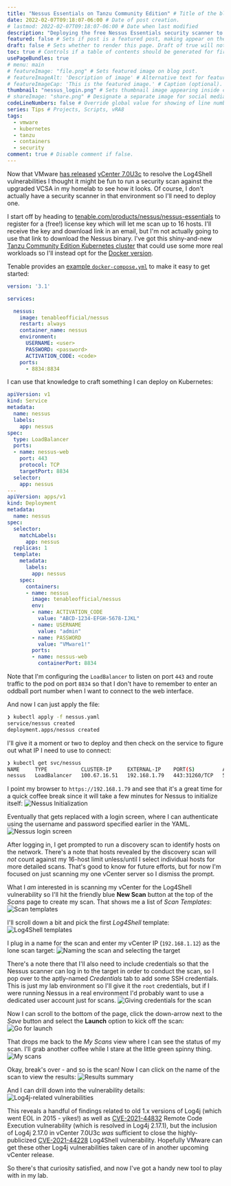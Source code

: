 ```yaml
---
title: "Nessus Essentials on Tanzu Community Edition" # Title of the blog post.
date: 2022-02-07T09:18:07-06:00 # Date of post creation.
# lastmod: 2022-02-07T09:18:07-06:00 # Date when last modified
description: "Deploying the free Nessus Essentials security scanner to a Tanzu Community Edition Kubernetes cluster in my homelab." # Description used for search engine.
featured: false # Sets if post is a featured post, making appear on the home page side bar.
draft: false # Sets whether to render this page. Draft of true will not be rendered.
toc: true # Controls if a table of contents should be generated for first-level links automatically.
usePageBundles: true
# menu: main
# featureImage: "file.png" # Sets featured image on blog post.
# featureImageAlt: 'Description of image' # Alternative text for featured image.
# featureImageCap: 'This is the featured image.' # Caption (optional).
thumbnail: "nessus_login.png" # Sets thumbnail image appearing inside card on homepage.
# shareImage: "share.png" # Designate a separate image for social media sharing.
codeLineNumbers: false # Override global value for showing of line numbers within code block.
series: Tips # Projects, Scripts, vRA8
tags:
  - vmware
  - kubernetes
  - tanzu
  - containers
  - security
comment: true # Disable comment if false.
---
```

Now that VMware [has released](https://blogs.vmware.com/vsphere/2022/01/announcing-availability-of-vsphere-7-update-3c.html) [vCenter 7.0U3c](https://docs.vmware.com/en/VMware-vSphere/7.0/rn/vsphere-vcenter-server-70u3c-release-notes.html) to resolve the Log4Shell vulnerabilities I thought it might be fun to run a security scan against the upgraded VCSA in my homelab to see how it looks. Of course, I don't actually have a security scanner in that environment so I'll need to deploy one.

I start off by heading to [tenable.com/products/nessus/nessus-essentials](https://www.tenable.com/products/nessus/nessus-essentials) to register for a (free!) license key which will let me scan up to 16 hosts. I'll receive the key and download link in an email, but I'm not actually going to use that link to download the Nessus binary. I've got this shiny-and-new [Tanzu Community Edition Kubernetes cluster](/tanzu-community-edition-k8s-homelab/) that could use some more real workloads so I'll instead opt for the [Docker version](https://hub.docker.com/r/tenableofficial/nessus).

Tenable provides an [example `docker-compose.yml`](https://community.tenable.com/s/article/Deploy-Nessus-docker-image-with-docker-compose) to make it easy to get started:
```yaml
version: '3.1'

services:

  nessus:
    image: tenableofficial/nessus
    restart: always
    container_name: nessus
    environment:
      USERNAME: <user>
      PASSWORD: <password>
      ACTIVATION_CODE: <code>
    ports:
      - 8834:8834
```

I can use that knowledge to craft something I can deploy on Kubernetes:
```yaml
apiVersion: v1
kind: Service
metadata:
  name: nessus
  labels:
    app: nessus
spec:
  type: LoadBalancer
  ports:
  - name: nessus-web
    port: 443
    protocol: TCP
    targetPort: 8834
  selector:
    app: nessus
---
apiVersion: apps/v1
kind: Deployment
metadata:
  name: nessus
spec:
  selector:
    matchLabels:
      app: nessus
  replicas: 1
  template:
    metadata:
      labels:
        app: nessus
    spec:
      containers:
      - name: nessus
        image: tenableofficial/nessus
        env:
        - name: ACTIVATION_CODE
          value: "ABCD-1234-EFGH-5678-IJKL"
        - name: USERNAME
          value: "admin"
        - name: PASSWORD
          value: "VMware1!"
        ports:
        - name: nessus-web
          containerPort: 8834
```

Note that I'm configuring the `LoadBalancer` to listen on port `443` and route traffic to the pod on port `8834` so that I don't have to remember to enter an oddball port number when I want to connect to the web interface. 

And now I can just apply the file:
```bash
❯ kubectl apply -f nessus.yaml
service/nessus created
deployment.apps/nessus created
```

I'll give it a moment or two to deploy and then check on the service to figure out what IP I need to use to connect:
```bash
❯ kubectl get svc/nessus
NAME     TYPE           CLUSTER-IP     EXTERNAL-IP    PORT(S)         AGE
nessus   LoadBalancer   100.67.16.51   192.168.1.79   443:31260/TCP   57s
```

I point my browser to `https://192.168.1.79` and see that it's a great time for a quick coffee break since it will take a few minutes for Nessus to initialize itself:
![Nessus Initialization](/nessus_init.png)

Eventually that gets replaced with a login screen, where I can authenticate using the username and password specified earlier in the YAML.
![Nessus login screen](/nessus_login.png)

After logging in, I get prompted to run a discovery scan to identify hosts on the network. There's a note that hosts revealed by the discovery scan will *not* count against my 16-host limit unless/until I select individual hosts for more detailed scans. That's good to know for future efforts, but for now I'm focused on just scanning my one vCenter server so I dismiss the prompt. 

 What I *am* interested in is scanning my vCenter for the Log4Shell vulnerability so I'll hit the friendly blue **New Scan** button at the top of the *Scans* page to create my scan. That shows me a list of *Scan Templates*:
![Scan templates](/scan_templates.png)

I'll scroll down a bit and pick the first *Log4Shell* template:
![Log4Shell templates](/log4shell_templates.png)

I plug in a name for the scan and enter my vCenter IP (`192.168.1.12`) as the lone scan target:
![Naming the scan and selecting the target](/scan_setup_page_1.png)

There's a note there that I'll also need to include credentials so that the Nessus scanner can log in to the target in order to conduct the scan, so I pop over to the aptly-named *Credentials* tab to add some SSH credentials. This is just my lab environment so I'll give it the `root` credentials, but if I were running Nessus in a real environment I'd probably want to use a dedicated user account just for scans.
![Giving credentials for the scan](/scan_setup_page2.png)

Now I can scroll to the bottom of the page, click the down-arrow next to the *Save* button and select the **Launch** option to kick off the scan:
![Go for launch](/launch.png)

That drops me back to the *My Scans* view where I can see the status of my scan. I'll grab another coffee while I stare at the little green spinny thing.
![My scans](/my_scans.gif)

Okay, break's over - and so is the scan! Now I can click on the name of the scan to view the results:
![Results summary](/scan_results_summary.png)

And I can drill down into the vulnerability details:
![Log4j-related vulnerabilities](/scan_results_log4j.png)

This reveals a handful of findings related to old 1.x versions of Log4j (which went EOL in 2015 - yikes!) as well as [CVE-2021-44832](https://nvd.nist.gov/vuln/detail/CVE-2021-44832) Remote Code Execution vulnerability (which is resolved in Log4j 2.17.1), but the inclusion of Log4j 2.17.0 in vCenter 7.0U3c *was* sufficient to close the highly-publicized [CVE-2021-44228](https://nvd.nist.gov/vuln/detail/CVE-2021-44228) Log4Shell vulnerability. Hopefully VMware can get these other Log4j vulnerabilities taken care of in another upcoming vCenter release.

So there's that curiosity satisfied, and now I've got a handy new tool to play with in my lab. 